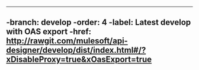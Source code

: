 ----
 -branch: develop
 -order: 4
 -label: Latest develop with OAS export
 -href: http://rawgit.com/mulesoft/api-designer/develop/dist/index.html#/?xDisableProxy=true&xOasExport=true
 ----
